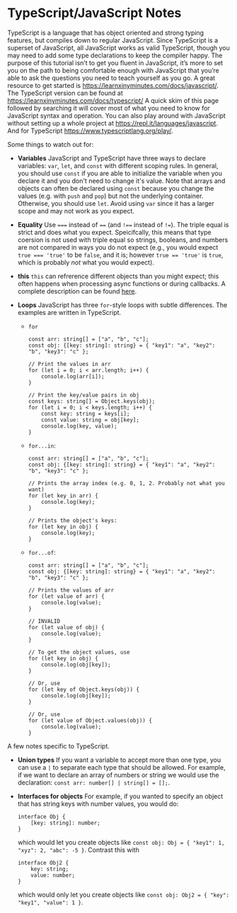 # TypeScript/JavaScript Notes

<!-- Adapted from https://docs.google.com/document/d/e/2PACX-1vR0p0y3_R2VIt6CEs5ZTJPFPLCZMTaVCxMcNofnuokKfoIJj9q6s2bHbOZJkXqwP63sLOtriC5r8dsc/pub -->

TypeScript is a language that has object oriented and strong typing features, but compiles down to regular JavaScript.
Since TypeScript is a superset of JavaScript, all JavaScript works as valid TypeScript, though you may need to add some type declarations to keep the compiler happy.
The purpose of this tutorial isn’t to get you fluent in JavaScript, it’s more to set you on the path to being comfortable enough with JavaScript that you’re able to ask the questions you need to teach yourself as you go.
A great resource to get started is <https://learnxinyminutes.com/docs/javascript/>. The TypeScript version can be found at <https://learnxinyminutes.com/docs/typescript/>
A quick skim of this page followed by searching it will cover most of what you need to know for JavaScript syntax and operation.
You can also play around with JavaScript without setting up a whole project at <https://repl.it/languages/javascript>. And for TypeScript <https://www.typescriptlang.org/play/>.

Some things to watch out for:

- **Variables** JavaScript and TypeScript have three ways to declare variables: `var`, `let`, and `const` with different scoping rules. In general, you should use `const` if you are able to initialize the variable when you declare it and you don't need to change it's value. Note that arrays and objects can often be declared using `const` because you change the values (e.g. with `push` and `pop`) but not the underlying container. Otherwise, you should use `let`. Avoid using `var` since it has a larger scope and may not work as you expect.

- **Equality** Use `===` instead of `==` (and `!==` instead of `!=`). The triple equal is strict and does what you expect. Speicifcally, this means that type coersion is not used with triple equal so strings, booleans, and numbers are not compared in ways you do not expect (e.g., you would expect `true === 'true'` to be `false`, and it is; however `true == 'true'` is `true`, which is probably _not_ what you would expect).

- **this** `this` can refrerence different objects than you might expect; this often happens when processing async functions or during callbacks. A complete description can be found [here](https://github.com/microsoft/TypeScript/wiki/%27this%27-in-TypeScript).

- **Loops** JavaScript has three `for`-style loops with subtle differences. The examples are written in TypeScript.
  - `for`

     ```TS
     const arr: string[] = ["a", "b", "c"];
     const obj: {[key: string]: string} = { "key1": "a", "key2": "b", "key3": "c" };

     // Print the values in arr
     for (let i = 0; i < arr.length; i++) {
         console.log(arr[i]);
     }

     // Print the key/value pairs in obj
     const keys: string[] = Object.keys(obj);
     for (let i = 0; i < keys.length; i++) {
         const key: string = keys[i];
         const value: string = obj[key];
         console.log(key, value);
     }
     ```
  - `for...in`:

     ```TS
     const arr: string[] = ["a", "b", "c"];
     const obj: {[key: string]: string} = { "key1": "a", "key2": "b", "key3": "c" };

     // Prints the array index (e.g. 0, 1, 2. Probably not what you want)
     for (let key in arr) {
         console.log(key);
     }

     // Prints the object's keys:
     for (let key in obj) {
         console.log(key);
     }
     ```
  - `for...of`:

     ```TS
     const arr: string[] = ["a", "b", "c"];
     const obj: {[key: string]: string} = { "key1": "a", "key2": "b", "key3": "c" };

     // Prints the values of arr
     for (let value of arr) {
         console.log(value);
     }

     // INVALID
     for (let value of obj) {
         console.log(value);
     }

     // To get the object values, use
     for (let key in obj) {
         console.log(obj[key]);
     }

     // Or, use
     for (let key of Object.keys(obj)) {
         console.log(obj[key]);
     }

     // Or, use
     for (let value of Object.values(obj)) {
         console.log(value);
     }
    ```

A few notes specific to TypeScript.

- **Union types** If you want a variable to accept more than one type, you can use a `|` to separate each type that should be allowed. For example, if we want to declare an array of numbers or string we would use the declaration: `const arr: number[] | string[] = [];`.
- **Interfaces for objects** For example, if you wanted to specify an object that has string keys with number values, you would do:

    ```TS
    interface Obj {
        [key: string]: number;
    }
    ```
  which would let you create objects like `const obj: Obj = { "key1": 1, "xyz": 2, "abc": -5 }`. Contrast this with

    ```TS
    interface Obj2 {
        key: string;
        value: number;
   }
    ```
  which would only let you create objects like `const obj: Obj2 = { "key": "key1", "value": 1 }`.

